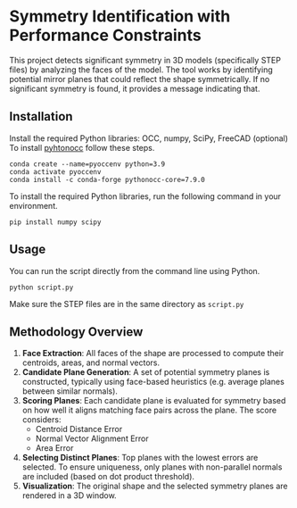 # Symmetry Identification with Performance Constraints
This project detects significant symmetry in 3D models (specifically STEP files) by analyzing the faces of the model. The tool works by identifying potential mirror planes that could reflect the shape symmetrically. If no significant symmetry is found, it provides a message indicating that.

## Installation
Install the required Python libraries: OCC, numpy, SciPy, FreeCAD (optional)
To install [pyhtonocc](https://github.com/tpaviot/pythonocc-core) follow these steps.

   ```
conda create --name=pyoccenv python=3.9
conda activate pyoccenv
conda install -c conda-forge pythonocc-core=7.9.0
   ```

To install the required Python libraries, run the following command in your environment. 

```
pip install numpy scipy
```

## Usage
You can run the script directly from the command line using Python.

``` 
python script.py
```

Make sure the STEP files are in the same directory as ``script.py``

## Methodology Overview
1. **Face Extraction**: All faces of the shape are processed to compute their centroids, areas, and normal vectors.
2. **Candidate Plane Generation**: A set of potential symmetry planes is constructed, typically using face-based heuristics (e.g. average planes between similar normals).
3. **Scoring Planes**: Each candidate plane is evaluated for symmetry based on how well it aligns matching face pairs across the plane. The score considers:
   - Centroid Distance Error
   - Normal Vector Alignment Error
   - Area Error
4. **Selecting Distinct Planes**: Top planes with the lowest errors are selected. To ensure uniqueness, only planes with non-parallel normals are included (based on dot product threshold).
5. **Visualization**: The original shape and the selected symmetry planes are rendered in a 3D window.

   

